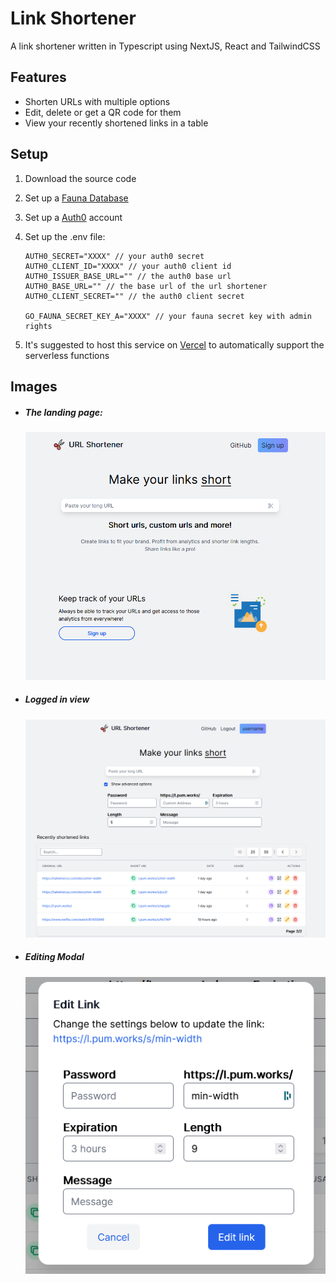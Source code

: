# Link Shortener

A link shortener written in Typescript using NextJS, React and TailwindCSS

## Features

- Shorten URLs with multiple options
- Edit, delete or get a QR code for them
- View your recently shortened links in a table

## Setup

1. Download the source code

2. Set up a [Fauna Database](https://fauna.com/)

3. Set up a [Auth0](https://auth0.com/) account

4. Set up the .env file:

   ```
   AUTH0_SECRET="XXXX" // your auth0 secret
   AUTH0_CLIENT_ID="XXXX" // your auth0 client id
   AUTH0_ISSUER_BASE_URL="" // the auth0 base url
   AUTH0_BASE_URL="" // the base url of the url shortener
   AUTH0_CLIENT_SECRET="" // the auth0 client secret
   
   GO_FAUNA_SECRET_KEY_A="XXXX" // your fauna secret key with admin rights
   ```

5. It's suggested to host this service on [Vercel](https://vercel.com/) to automatically support the serverless functions

## Images

- ##### The landing page: 

  ![landing page](./img/Landingpage.png)

- ##### Logged in view 

  ![logged in view](./img/loggedIn.png)

- ##### Editing Modal

  ![editing modal](./img/editingModal.png)
